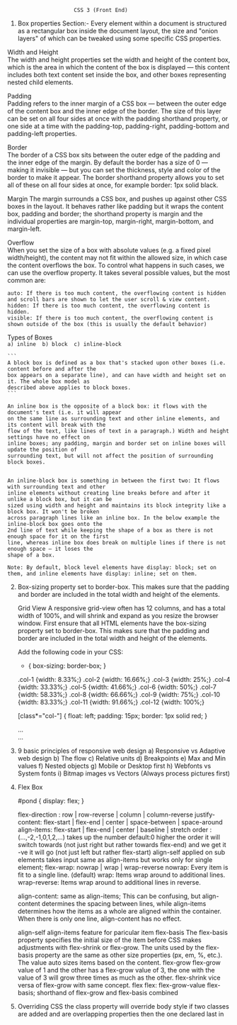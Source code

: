 								

					   	 CSS 3 (Front End)

1) Box properties Section:-
	Every element within a document is structured as a rectangular box inside the document layout,
	the size and "onion layers" of which can be tweaked using some specific CSS properties.

 Width and Height  
	The width and height properties set the width and height of the content box, which is the area in 
	which the content of the box is displayed — this content includes both text content set inside the 
	box, and other boxes representing nested child elements.


  Padding  
	Padding refers to the inner margin of a CSS box — between the outer edge of the content box and the 
	inner edge of the border. The size of this layer can be set on all four sides at once with
	the padding shorthand property, or one side at a time with the padding-top, padding-right, 
	padding-bottom and padding-left properties.

  Border  
	The border of a CSS box sits between the outer edge of the padding and the inner edge of the margin. 
	By default the border has a size of 0 — making it invisible — but you can set the thickness, style and 
	color of the border to make it appear. The border shorthand property allows you to set all of these on
	all four sides at once, for example border: 1px solid black. 
 
  Margin
	The margin surrounds a CSS box, and pushes up against other CSS boxes in the layout. It behaves rather like
	padding but it wraps the content box, padding and border; the shorthand property is margin and the individual 
	properties are margin-top, margin-right, margin-bottom, and margin-left.


  Overflow  
	When you set the size of a box with absolute values (e.g. a fixed pixel width/height), the content may not
	fit within the allowed size, in which case the content overflows the box. To control what happens in such 
	cases, we can use the overflow property. It takes several possible values, but the most common are:

	auto: If there is too much content, the overflowing content is hidden and scroll bars are shown to let the user scroll & view content.
	hidden: If there is too much content, the overflowing content is hidden.
	visible: If there is too much content, the overflowing content is shown outside of the box (this is usually the default behavior)

  Types of Boxes  
  	```
	  a) inline 
	  b) block 
	  c) inline-block
	  ```
	
	```
	A block box is defined as a box that's stacked upon other boxes (i.e. content before and after the 
	box appears on a separate line), and can have width and height set on it. The whole box model as
	described above applies to block boxes.
	```

	An inline box is the opposite of a block box: it flows with the document's text (i.e. it will appear 
	on the same line as surrounding text and other inline elements, and its content will break with the 
	flow of the text, like lines of text in a paragraph.) Width and height settings have no effect on 
	inline boxes; any padding, margin and border set on inline boxes will update the position of 
	surrounding text, but will not affect the position of surrounding block boxes.
	
	
	An inline-block box is something in between the first two: It flows with surrounding text and other
	inline elements without creating line breaks before and after it unlike a block box, but it can be 
	sized using width and height and maintains its block integrity like a block box. It won't be broken
	across paragraph lines like an inline box. In the below example the inline-block box goes onto the
	2nd line of text while keeping the shape of a box as there is not enough space for it on the first 
	line, whereas inline box does break on multiple lines if there is not enough space — it loses the 
	shape of a box.

	Note: By default, block level elements have display: block; set on them, and inline elements have display: inline; set on them.

2)  Box-sizing property set to border-box. This makes sure that the padding and border are included in the total width and height of the 		elements.


	Grid View
	A responsive grid-view often has 12 columns, and has a total width of 100%, and will shrink and expand as you resize the browser 	 window.
	First ensure that all HTML elements have the box-sizing property set to border-box. This makes sure that the padding and border are 		included in the total width and height of the elements.

	Add the following code in your CSS:

	* {
	  box-sizing: border-box;
	}

	.col-1 {width: 8.33%;}
	.col-2 {width: 16.66%;}
	.col-3 {width: 25%;}
	.col-4 {width: 33.33%;}
	.col-5 {width: 41.66%;}
	.col-6 {width: 50%;}
	.col-7 {width: 58.33%;}
	.col-8 {width: 66.66%;}
	.col-9 {width: 75%;}
	.col-10 {width: 83.33%;}
	.col-11 {width: 91.66%;}
	.col-12 {width: 100%;}

	[class*="col-"] {
	  float: left;
	  padding: 15px;
	  border: 1px solid red;
	}

	<div class="row">
	  <div class="col-3">...</div> <!-- 25% -->
	  <div class="col-9">...</div> <!-- 75% -->
	</div>

3) 9 basic principles of responsive web design
	a) Responsive vs Adaptive web design
	b) The flow
	c) Relative units
	d) Breakpoints
	e) Max and Min values
	f) Nested objects
	g) Mobile or Desktop first
	h) Webfonts vs System fonts
	i) Bitmap images vs Vectors		(Always process pictures first)

4) Flex Box

	#pond {
	  display: flex;
	}

	flex-direction :  row | row-reverse | column | column-reverse
	justify-content:  flex-start | flex-end | center | space-between | space-around
	align-items: 	  flex-start | flex-end | center | baseline | stretch
	order  :(...,-2,-1,0,1,2,...) 
		 takes up the number default:0  higher the order it will switch towards (not just right but rather 			 			 towards flex-end) and we get it -ve it will go (not just left but rather flex-start)
		 align-self    applied on sub elements takes input same as align-items but works only for single element;
	flex-wrap: nowrap | wrap | wrap-reverse
		nowrap: Every item is fit to a single line. (default)
		wrap: Items wrap around to additional lines.
		wrap-reverse: Items wrap around to additional lines in reverse.

	 align-content: same as align-items; 
		This can be confusing, but align-content determines the spacing between lines, while align-items determines how the items as a 			whole are aligned within the container. When there is only one line, align-content has no effect.

	align-self align-items feature for paricular item
	flex-basis
		The flex-basis property specifies the initial size of the item before CSS makes adjustments with flex-shrink or flex-grow.
		The units used by the flex-basis property are the same as other size properties (px, em, %, etc.). The value auto sizes items  			based on the content.
	flex-grow
		flex-grow value of 1 and the other has a flex-grow value of 3, the one with the value of 3 will grow three times as much as 			the other.
	flex-shrink 
		vice versa of flex-grow with same concept.
	flex
		flex: flex-grow-value flex-basis; shorthand of flex-grow and flex-basis combined
5) Overriding CSS
	the class property will override body style if two classes are added and are overlapping properties then the one declared last in
	<style> tag will given preference to apply the style property, the id will override on classes but if a class property has 
	!important tied to it it will be given preference.

   em and rem are used for relative units in css

   Use variable in css
	Declare var using --penguin-skin: gray;    	
	background: var(--penguin-skin); to chage the background with color of penguin skin variable color
	IE does not support css variables so use fallbacks while using the variable
	
   By creating your variables in :root, they will be available throughout the whole web page.
	:root {
    	    --penguin-belly: pink;
	}
	we can override the variables in nested classes or other classes and can override :root defined value
	
   use position relative and then provide value to move the elment relative to other elements in html
	h2 {
    		position: relative;
   		top: 25px;
  	}

   The position:fixed keeps the block element fixed even when scrolling and top, bottom, left, right property can be used with it to move
   the elements or change their layout position position of element with respect to BROWSER, it also moves it out of general flow of html    	document, the position :absolute also moves the element out of normal flow of html document and we can use same left, right, top and      	bottom to move the position of element with respect to PARENT element.

   margin: auto will move the block element in center of page. we can also center an image with this while along with this just use 
   display: block;

   The color wheel is a useful tool to visualize how colors relate to each other - it's a circle where similar hues are neighbors
   and different hues are farther apart. When two colors are opposite each other on the wheel, they are called complementary colors.
   They have the characteristic that if they are combined, they "cancel" each other out and create a gray color. However, when placed 
   side-by- side, these colors appear more vibrant and produce a strong visual contrast

   One final point, each page should always have one (and only one) h1 element, which is the main subject of your content. This and the other 	 headings are used in part by search engines to understand the topic of the page.
